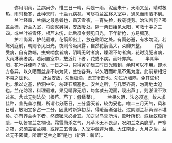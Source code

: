 <!-- { "loadSidebar": true } -->
　　弥月阴雨，兰病尚少。惟三日一晴，两是一雨，泥面未干，天雨又至，晴时极热，雨时极寒，此种天时，十兰九病矣。可尽将兰盆移入室中，通风而雨洒不到。
　　兰叶经霜，兰病之最急者也，霜天雪夜，一宵失检，数载徒劳。治法若何？密盖兰栅，迁兰入室，将面泥另换，安放暧处，隔一两日始见太阳，可救十中之三四。或兰叶被雪坏，根芦未伤，此后须令频见日光，下年新枪，方易腾茂。
　　护叶尚易，护花最难。花箭即出土，放在略阴之处。有雨必避，有水勿浇。若陈列庭前，朝则令见日光，夜则令吸风露，自然花箭高大，朵瓣齐整。
　　花箭受病，自有数端，虫蚁啮食者病，阴晴无时者病，燥湿不匀者病，花时浇肥者病，大雨淋漓者病。若闭置室中，放近灯下者，花或不病，而叶亦病。
　　半阴半阳，花叶并佳呼？否。一日之中，只得寅卯辰三时日光晒到，余时可以不用。即地方各异，以久晒而盆身不烘为凭，兰性各殊，以久晒而叶尾不焦为度。此前辈相沿不易之法也。
　　迁兰安放，勿当檐滴，虑其衡击也。勿过近墙隅，免其淤积也。承盆之基，桥洞中空，勿砖石填塞也。安兰之所，与几案齐高，勿离地太迫也。兰花防湿，料理最难，果见晴霁无期，每盆减去泥面，现出芦丁，则淤湿不致过甚。舍此无别法矣（根芦、芦丁：假鳞茎）。
　　兰畏久晒，法必须遮。故未求佳种，宜先盖凉棚，所谓七分蔽日，三分露天者，较为妥也。唯二三月天气，风和日暧，放阳宜多占一二分，因此时新笋初芽，得暧而渐强壮。过阴则兰荪苒弱不堪矣。亦有养兰树下者，然疏密未必合宜。加之以鸟粪所污，败叶所积，蛛丝蚁粒所堕，一切皆害兰之物也。霜雪萧杀之气，凡草木无不畏忌，况如兰之柔脆乎。严寒之夜，必须盖密兰棚，或择三五贵品，入室中藏避为佳。大江南北，九月之后，兰盆无不密藏，所谓“芝兰之室”是也（新笋：新苗）。 
